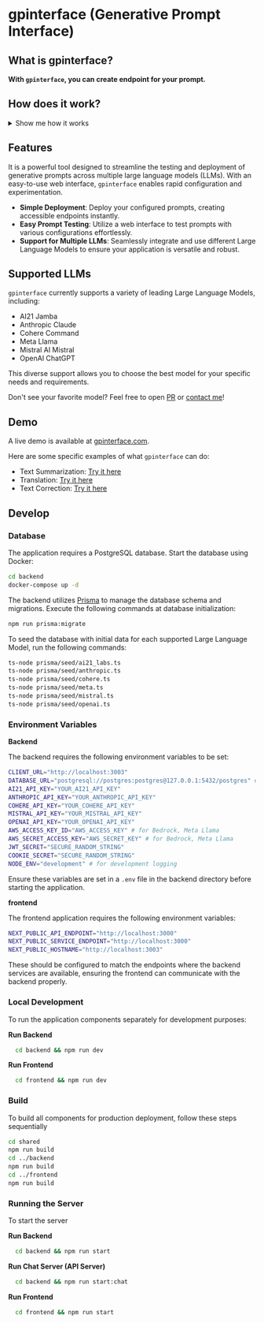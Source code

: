 # gpinterface (Generative Prompt Interface)

## What is gpinterface?

**With `gpinterface`, you can create endpoint for your prompt.**

## How does it work?

<details>
<summary>Show me how it works</summary>

`gpinterface` generates several endpoints at deploying your prompt:

1. one-time chat interactions
2. chat session creation
3. ongoing conversations within a session
4. conversation retrieval from a session

You can use those endpoints to create your own use case.

![text_correction_capture](./text_correction_capture.png)

</details>

## Features

It is a powerful tool designed to streamline the testing and deployment of generative prompts across multiple large language models (LLMs). With an easy-to-use web interface, `gpinterface` enables rapid configuration and experimentation.

- **Simple Deployment**: Deploy your configured prompts, creating accessible endpoints instantly.
- **Easy Prompt Testing**: Utilize a web interface to test prompts with various configurations effortlessly.
- **Support for Multiple LLMs**: Seamlessly integrate and use different Large Language Models to ensure your application is versatile and robust.

## Supported LLMs

`gpinterface` currently supports a variety of leading Large Language Models, including:

- AI21 Jamba
- Anthropic Claude
- Cohere Command
- Meta Llama
- Mistral AI Mistral
- OpenAI ChatGPT

This diverse support allows you to choose the best model for your specific needs and requirements.

Don't see your favorite model? Feel free to open [PR](https://github.com/brianbscho/gpinterface/pulls) or [contact me](mailto:brianbscho@gmail.com)!

## Demo

A live demo is available at [gpinterface.com](https://gpinterface.com).

Here are some specific examples of what `gpinterface` can do:

- Text Summarization: [Try it here](https://gpinterface.com/gpis/bPqvQH-6qPKdOY5XHMYiN)
- Translation: [Try it here](https://gpinterface.com/gpis/S1WYvoKdOllFrvST0Okzn)
- Text Correction: [Try it here](https://gpinterface.com/gpis/i1WqU74CIYHGfURPcVnR5)

## Develop

### Database

The application requires a PostgreSQL database. Start the database using Docker:

```bash
cd backend
docker-compose up -d
```

The backend utilizes [Prisma](https://www.prisma.io/orm) to manage the database schema and migrations. Execute the following commands at database initialization:

```bash
npm run prisma:migrate
```

To seed the database with initial data for each supported Large Language Model, run the following commands:

```bash
ts-node prisma/seed/ai21_labs.ts
ts-node prisma/seed/anthropic.ts
ts-node prisma/seed/cohere.ts
ts-node prisma/seed/meta.ts
ts-node prisma/seed/mistral.ts
ts-node prisma/seed/openai.ts
```

### Environment Variables

**Backend**

The backend requires the following environment variables to be set:

```bash
CLIENT_URL="http://localhost:3003"
DATABASE_URL="postgresql://postgres:postgres@127.0.0.1:5432/postgres" # can be replaced with your DB endpoint
AI21_API_KEY="YOUR_AI21_API_KEY"
ANTHROPIC_API_KEY="YOUR_ANTHROPIC_API_KEY"
COHERE_API_KEY="YOUR_COHERE_API_KEY"
MISTRAL_API_KEY="YOUR_MISTRAL_API_KEY"
OPENAI_API_KEY="YOUR_OPENAI_API_KEY"
AWS_ACCESS_KEY_ID="AWS_ACCESS_KEY" # for Bedrock, Meta Llama
AWS_SECRET_ACCESS_KEY="AWS_SECRET_KEY" # for Bedrock, Meta Llama
JWT_SECRET="SECURE_RANDOM_STRING"
COOKIE_SECRET="SECURE_RANDOM_STRING"
NODE_ENV="development" # for development logging
```

Ensure these variables are set in a `.env` file in the backend directory before starting the application.

**frontend**

The frontend application requires the following environment variables:

```bash
NEXT_PUBLIC_API_ENDPOINT="http://localhost:3000"
NEXT_PUBLIC_SERVICE_ENDPOINT="http://localhost:3000"
NEXT_PUBLIC_HOSTNAME="http://localhost:3003"
```

These should be configured to match the endpoints where the backend services are available, ensuring the frontend can communicate with the backend properly.

### Local Development

To run the application components separately for development purposes:

**Run Backend**

```bash
  cd backend && npm run dev
```

**Run Frontend**

```bash
  cd frontend && npm run dev
```

### Build

To build all components for production deployment, follow these steps sequentially

```bash
cd shared
npm run build
cd ../backend
npm run build
cd ../frontend
npm run build
```

### Running the Server

To start the server

**Run Backend**

```bash
  cd backend && npm run start
```

**Run Chat Server (API Server)**

```bash
  cd backend && npm run start:chat
```

**Run Frontend**

```bash
  cd frontend && npm run start
```
